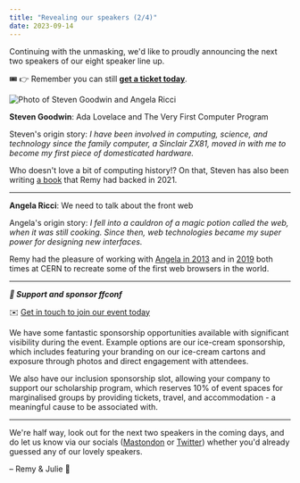 ```yaml
---
title: "Revealing our speakers (2/4)"
date: 2023-09-14
---
```


Continuing with the unmasking, we'd like to proudly announcing the next two speakers of our eight speaker line up.

🎟️ 👉 Remember you can still **[get a ticket today](https://ffconf.org/tickets)**.

![Photo of Steven Goodwin and Angela Ricci](https://ffconf.org/images/articles/2023-speakers-2.jpg)


**Steven Goodwin**: Ada Lovelace and The Very First Computer Program

Steven's origin story: _I have been involved in computing, science, and technology since the family computer, a Sinclair ZX81, moved in with me to become my first piece of domesticated hardware._

Who doesn't love a bit of computing history!? On that, Steven has also been writing [a book](https://unbound.com/books/20goto10/) that Remy had backed in 2021.

---

**Angela Ricci**: We need to talk about the front web

Angela's origin story: _I fell into a cauldron of a magic potion called the web, when it was still cooking. Since then, web technologies became my super power for designing new interfaces._

Remy had the pleasure of working with [Angela in 2013](https://web.archive.org/web/20130928053703/http://line-mode.cern.ch/interviews#:~:text=my%20time%20to.%22-,Angela%20Ricci,-Name%3A) and in [2019](https://worldwideweb.cern.ch/production/) both times at CERN to recreate some of the first web browsers in the world.

---

***💞 Support and sponsor ffconf***

✉️ [Get in touch to join our event today](mailto:events@leftlogic.com?subject=Request%20for%20sponsor%20pack%20%5B2023%5D)

We have some fantastic sponsorship opportunities available with significant visibility during the event. Example options are our ice-cream sponsorship, which includes featuring your branding on our ice-cream cartons and exposure through photos and direct engagement with attendees.

We also have our inclusion sponsorship slot, allowing your company to support our scholarship program, which reserves 10% of event spaces for marginalised groups by providing tickets, travel, and accommodation - a meaningful cause to be associated with.

---

We're half way, look out for the next two speakers in the coming days, and do let us know via our socials ([Mastondon](https://social.ffconf.org/@ffconf) or [Twitter](https://twitter.com/ffconf)) whether you'd already guessed any of our lovely speakers.

– Remy & Julie 👋
